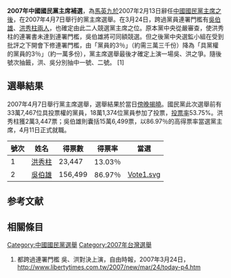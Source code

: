 **2007年中國國民黨主席補選**，為[馬英九於](../Page/馬英九.md "wikilink")2007年2月13日辭任[中國國民黨主席之後](../Page/中國國民黨.md "wikilink")，在2007年4月7日舉行的黨主席選舉。在3月24日，跨過黨員連署門檻有[吳伯雄](../Page/吳伯雄.md "wikilink")、[洪秀柱兩人](https://zh.wikipedia.org/wiki/洪秀柱 "wikilink")，也確定由此二人競選黨主席之位。原本黨中央從嚴審查，使洪秀柱的連署書未達到連署門檻，吳伯雄將可同額競選。但之後黨中央選監小組在受到批評之下開會下修連署門檻，由「黨員的3％」（約需三萬三千份）降為「具黨權的黨員的3％」（約一萬多份），黨主席選舉最後才確定上演一場吳、洪之爭。隨後號次抽籤，洪、吳分別抽中一號、二號。
\[1\]

## 選舉結果

2007年4月7日舉行黨主席選舉，選舉結果於當日[傍晚揭曉](https://zh.wikipedia.org/wiki/傍晚 "wikilink")。國民黨此次選舉前有33萬7,467位具投票權的黨員，18萬1,374位黨員参加了投票，[投票率](../Page/投票率.md "wikilink")53.75%。洪秀柱獲2萬3,447票；吳伯雄則囊括15萬6,499票，以86.97％的高得票率當選黨主席，4月11日正式就職。

| 號次 | 姓名                                                  | 得票數     | 得票率    | 當選                                                                        |
| -- | --------------------------------------------------- | ------- | ------ | ------------------------------------------------------------------------- |
| 1  | [洪秀柱](https://zh.wikipedia.org/wiki/洪秀柱 "wikilink") | 23,447  | 13.03％ |                                                                           |
| 2  | [吳伯雄](../Page/吳伯雄.md "wikilink")                    | 156,499 | 86.97％ | [Vote1.svg](https://zh.wikipedia.org/wiki/File:Vote1.svg "fig:Vote1.svg") |

## 参考文献

<div class="references-small">

<references />

</div>

## 相關條目

[Category:中國國民黨選舉](https://zh.wikipedia.org/wiki/Category:中國國民黨選舉 "wikilink")
[Category:2007年台灣選舉](https://zh.wikipedia.org/wiki/Category:2007年台灣選舉 "wikilink")

1.  都跨過連署門檻
    吳、洪對決上演，自由時報，2007年3月24日，http://www.libertytimes.com.tw/2007/new/mar/24/today-p4.htm